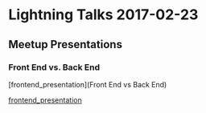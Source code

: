 # Lightning Talks 2017-02-23 
## Meetup Presentations

### Front End vs. Back End
[frontend_presentation](Front End vs Back End)

[frontend_presentation](https://github.com/GreaterMKEMeetup/lightning-talks-2017-02-23/blob/master/frontvsback.pptx)
